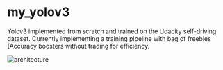 # my_yolov3
Yolov3 implemented from scratch and trained on the Udacity self-driving dataset.
 Currently implementing a training pipeline with bag of freebies (Accuracy boosters without trading for efficiency.

![architecture](https://github.com/kumar-selvakumaran/my_yolov3/blob/main/custom%20yolo%20architecture.png)
